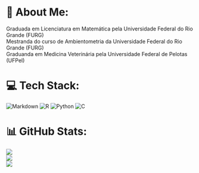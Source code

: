 # 💫 About Me:
Graduada em Licenciatura em Matemática pela Universidade Federal do Rio Grande (FURG)<br>Mestranda do curso de Ambientometria da Universidade Federal do Rio Grande (FURG)<br>Graduanda em Medicina Veterinária pela Universidade Federal de Pelotas (UFPel)


# 💻 Tech Stack:
![Markdown](https://img.shields.io/badge/markdown-%23000000.svg?style=for-the-badge&logo=markdown&logoColor=white) ![R](https://img.shields.io/badge/r-%23276DC3.svg?style=for-the-badge&logo=r&logoColor=white) ![Python](https://img.shields.io/badge/python-3670A0?style=for-the-badge&logo=python&logoColor=ffdd54) ![C](https://img.shields.io/badge/c-%2300599C.svg?style=for-the-badge&logo=c&logoColor=white)
# 📊 GitHub Stats:
![](https://github-readme-stats.vercel.app/api?username=sh3roff&theme=ocean_dark&hide_border=false&include_all_commits=true&count_private=true)<br/>
![](https://github-readme-streak-stats.herokuapp.com/?user=sh3roff&theme=ocean_dark&hide_border=false)<br/>
![](https://github-readme-stats.vercel.app/api/top-langs/?username=sh3roff&theme=ocean_dark&hide_border=false&include_all_commits=true&count_private=true&layout=compact)

<!-- Proudly created with GPRM ( https://gprm.itsvg.in ) -->